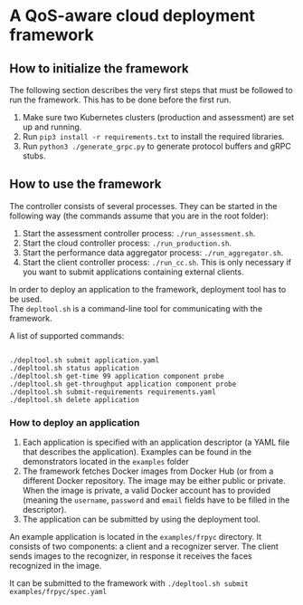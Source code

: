 # A QoS-aware cloud deployment framework

## How to initialize the framework

The following section describes the very first steps that must be followed to run the framework. 
This has to be done before the first run.

1. Make sure two Kubernetes clusters (production and assessment) are set up and running.
2. Run `pip3 install -r requirements.txt` to install the required libraries.
3. Run `python3 ./generate_grpc.py` to generate protocol buffers and gRPC stubs.

## How to use the framework

The controller consists of several processes. 
They can be started in the following way (the commands assume that you are in the root folder):

1. Start the assessment controller process:  `./run_assessment.sh`.
2. Start the cloud controller process:  `./run_production.sh`.
3. Start the performance data aggregator process:  `./run_aggregator.sh`.
4. Start the client controller process: `./run_cc.sh`. 
   This is only necessary if you want to submit applications containing external clients.

In order to deploy an application to the framework, deployment tool has to be used.  
The `depltool.sh` is a command-line tool for communicating with the framework.  

A list of supported commands:

```

./depltool.sh submit application.yaml
./depltool.sh status application
./depltool.sh get-time 99 application component probe
./depltool.sh get-throughput application component probe
./depltool.sh submit-requirements requirements.yaml
./depltool.sh delete application
```

### How to deploy an application

1. Each application is specified with an application descriptor (a YAML file that describes the application). 
   Examples can be found in the demonstrators located in the `examples` folder
2. The framework fetches Docker images from  Docker Hub (or from a different Docker repository. 
   The image may be either public or private. 
   When the image is private, a valid Docker account has to provided (meaning the `username`, `password` and `email` fields have to be filled in the descriptor).
3. The application can be submitted by using the deployment tool.

An example application is located in the `examples/frpyc` directory.
It consists of two components: a client and a recognizer server.
The client sends images to the recognizer, in response it receives the faces recognized in the image.

It can be submitted to the framework with `./depltool.sh submit examples/frpyc/spec.yaml`
